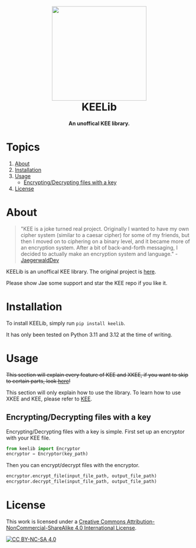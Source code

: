 <h1 align="center"><img src="https://raw.githubusercontent.com/TheZoidMaster/KEELib/refs/heads/main/graphics/kee_github.svg" height="256px"><br>KEELib</h1>

<p align="center"><strong>An unoffical KEE library.</strong></p>

# Topics

1. [About](#about)
2. [Installation](#installation)
3. [Usage](#usage)
    - [Encrypting/Decrypting files with a key](#encryptingdecrypting-files-with-a-key)
4. [License](#license)

# About

> "KEE is a joke turned real project. Originally I wanted to have my own cipher system (similar to a caesar cipher) for some of my friends, but then I moved on to ciphering on a binary level, and it became more of an encryption system. After a bit of back-and-forth messaging, I decided to actually make an encryption system and language." - [JaegerwaldDev](https://github.com/JaegerwaldDev)

KEELib is an unoffical KEE library. The original project is [here](https://github.com/JaegerwaldDev/KEE).

Please show Jae some support and star the KEE repo if you like it.

# Installation

To install KEELib, simply run `pip install keelib`.

It has only been tested on Python 3.11 and 3.12 at the time of writing.

# Usage

~~This section will explain every feature of KEE and XKEE, if you want to skip to certain parts, look [here](https://github.com/JaegerwaldDev/KEE/tree/main?tab=readme-ov-file#topics)!~~

This section will only explain how to use the library. To learn how to use XKEE and KEE, please refer to [KEE](https://github.com/JaegerwaldDev/KEE).

## Encrypting/Decrypting files with a key

Encrypting/Decrypting files with a key is simple. First set up an encryptor with your KEE file.

```py
from keelib import Encryptor
encryptor = Encryptor(key_path)
```

Then you can encrypt/decrypt files with the encryptor.

```py
encryptor.encrypt_file(input_file_path, output_file_path)
encryptor.decrypt_file(input_file_path, output_file_path)
```

# License

This work is licensed under a
[Creative Commons Attribution-NonCommercial-ShareAlike 4.0 International License][cc-by-nc-sa].

[![CC BY-NC-SA 4.0][cc-by-nc-sa-image]][cc-by-nc-sa]

[cc-by-nc-sa]: http://creativecommons.org/licenses/by-nc-sa/4.0/
[cc-by-nc-sa-image]: https://licensebuttons.net/l/by-nc-sa/4.0/88x31.png
